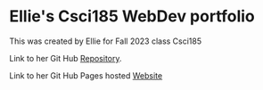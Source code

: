 # Ellie's Csci185 WebDev portfolio

This was created by Ellie for Fall 2023 class Csci185

Link to her Git Hub [Repository][Github-repo].

Link to her Git Hub Pages hosted [Website][Github-pages]


[Github-repo]: https://github.com/KailaBtw/csci185-coursework/
[Github-pages]: https://kailabtw.github.io/csci185-coursework/
